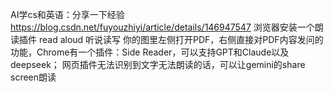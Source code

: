 AI学cs和英语：分享一下经验  https://blog.csdn.net/fuyouzhiyi/article/details/146947547
浏览器安装一个朗读插件 read aloud 听说读写
你的图里左侧打开PDF，右侧直接对PDF内容发问的功能，Chrome有一个插件：Side Reader，可以支持GPT和Claude以及deepseek；
网页插件无法识别到文字无法朗读的话，可以让gemini的share screen朗读